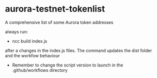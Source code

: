 # aurora-testnet-tokenlist

A comprehensive list of some Aurora token addresses

always run:

- ncc build index.js

after a changes in the index.js files.
The command updates the dist folder and the workfow behaviour

- Remember to change the script version to launch in the .github/workflows directory
